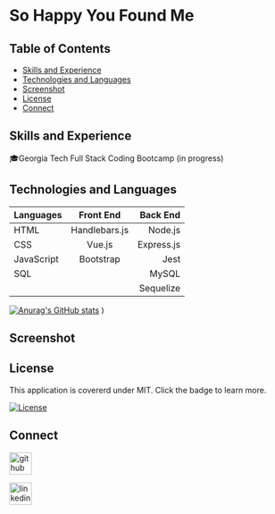 # So Happy You Found Me

## Table of Contents
- [Skills and Experience](#skills-and-experience)
 - [Technologies and Languages](#technologiesandlanguages)
 - [Screenshot](#screenshot)
 - [License](#license)
 - [Connect](#Connect)

## Skills and Experience 
 🎓Georgia Tech Full Stack Coding Bootcamp (in progress)



## Technologies and Languages

| Languages     | Front End     | Back End  |
| ------------- |:-------------:| ---------:|
| HTML          | Handlebars.js | Node.js   |
| CSS           | Vue.js        | Express.js|
| JavaScript    | Bootstrap     | Jest      |
| SQL           |               | MySQL     |
|               |               | Sequelize |

[![Anurag's GitHub stats](https://github-readme-stats.vercel.app/api?username=SAziz24)](https://github.com/anuraghazra/github-readme-stats)
)

## Screenshot

## License
 This application is covererd under MIT. Click the badge to learn more. 

 [![License](https://img.shields.io/badge/License-MIT-yellow.svg)](https://opensource.org/licenses/MIT)

## Connect

[<img src='https://cdn.jsdelivr.net/npm/simple-icons@3.0.1/icons/github.svg' alt='github' height='40'>](https://github.com/SAziz24) 

 [<img src='https://cdn.jsdelivr.net/npm/simple-icons@3.0.1/icons/linkedin.svg' alt='linkedin' height='40'>](https://www.linkedin.com/in/Sumailah-Aziz/) 
